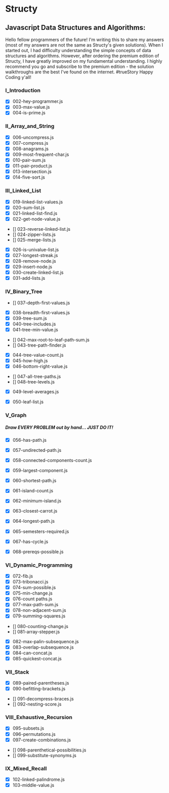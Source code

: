 # Structy
## Javascript Data Structures and Algorithms:

Hello fellow programmers of the future! 
I'm writing this to share my answers (most of my answers are not the same as Structy's given solutions).
When I started out, I had difficulty understanding the simple concepts of data structures and algorithms.
However, after ordering the premium edition of Structy, I have greatly improved on my fundamental understanding.
I highly recommend you go and subscribe to the premium edition - the solution walkthroughs are the best I've found on the internet. #trueStory
Happy Coding y'all! 

### I_Introduction
- [x] 002-hey-programmer.js
- [x] 003-max-value.js
- [x] 004-is-prime.js

### II_Array_and_String
- [x] 006-uncompress.js
- [x] 007-compress.js
- [x] 008-anagrams.js
- [x] 009-most-frequent-char.js
- [x] 010-pair-sum.js
- [x] 011-pair-product.js
- [x] 013-intersection.js
- [x] 014-five-sort.js

### III_Linked_List
- [x] 019-linked-list-values.js
- [x] 020-sum-list.js
- [x] 021-linked-list-find.js
- [x] 022-get-node-value.js
- [] 023-reverse-linked-list.js
- [] 024-zipper-lists.js
- [] 025-merge-lists.js
- [x] 026-is-univalue-list.js
- [x] 027-longest-streak.js
- [x] 028-remove-node.js
- [x] 029-insert-node.js
- [x] 030-create-linked-list.js
- [x] 031-add-lists.js

### IV_Binary_Tree
- [] 037-depth-first-values.js
- [x] 038-breadth-first-values.js
- [x] 039-tree-sum.js
- [x] 040-tree-includes.js
- [x] 041-tree-min-value.js
- [] 042-max-root-to-leaf-path-sum.js
- [] 043-tree-path-finder.js
- [x] 044-tree-value-count.js
- [x] 045-how-high.js
- [x] 046-bottom-right-value.js
- [] 047-all-tree-paths.js
- [] 048-tree-levels.js
- [x] 049-level-averages.js
- [x] 050-leaf-list.js


### V_Graph
##### Draw EVERY PROBLEM out by hand... JUST DO IT!
- [x] 056-has-path.js
- [x] 057-undirected-path.js
- [x] 058-connected-components-count.js
- [x] 059-largest-component.js
- [x] 060-shortest-path.js 
- [x] 061-island-count.js
- [x] 062-minimum-island.js
- [x] 063-closest-carrot.js
- [x] 064-longest-path.js
- [x] 065-semesters-required.js

- [x] 067-has-cycle.js
- [x] 068-prereqs-possible.js

### VI_Dynamic_Programming
- [x] 072-fib.js
- [x] 073-tribonacci.js
- [x] 074-sum-possible.js
- [x] 075-min-change.js
- [x] 076-count paths.js
- [x] 077-max-path-sum.js
- [x] 078-non-adjacent-sum.js
- [x] 079-summing-squares.js
- [] 080-counting-change.js
- [] 081-array-stepper.js
- [x] 082-max-palin-subsequence.js
- [x] 083-overlap-subsequence.js
- [x] 084-can-concat.js
- [x] 085-quickest-concat.js

### VII_Stack
- [x] 089-paired-parentheses.js
- [x] 090-befitting-brackets.js
- [] 091-decompress-braces.js
- [] 092-nesting-score.js

### VIII_Exhaustive_Recursion
- [x] 095-subsets.js
- [x] 096-permutations.js
- [x] 097-create-combinations.js
- [] 098-parenthetical-possibilities.js
- [] 099-substitute-synonyms.js

### IX_Mixed_Recall
- [x] 102-linked-palindrome.js
- [x] 103-middle-value.js

